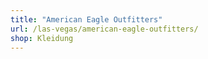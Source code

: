 ```yaml
---
title: "American Eagle Outfitters"
url: /las-vegas/american-eagle-outfitters/
shop: Kleidung
---
```

